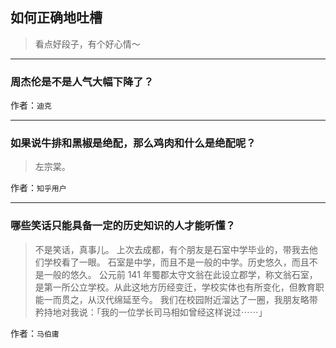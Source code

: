 ## 如何正确地吐槽

> 看点好段子，有个好心情～


 
---

### 周杰伦是不是人气大幅下降了？

> 


作者：`迪克`

---

### 如果说牛排和黑椒是绝配，那么鸡肉和什么是绝配呢？

> 左宗棠。


作者：`知乎用户`

---

### 哪些笑话只能具备一定的历史知识的人才能听懂？

> 不是笑话，真事儿。
> 上次去成都，有个朋友是石室中学毕业的，带我去他们学校看了一眼。
> 石室是中学，而且不是一般的中学。历史悠久，而且不是一般的悠久。
> 公元前 141 年蜀郡太守文翁在此设立郡学，称文翁石室，是第一所公立学校。从此这地方历经变迁，学校实体也有所变化，但教育职能一而贯之，从汉代绵延至今。
> 我们在校园附近溜达了一圈，我朋友略带矜持地对我说：「我的一位学长司马相如曾经这样说过⋯⋯」


作者：`马伯庸`